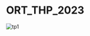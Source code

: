 # ORT_THP_2023

![tp1](https://github.com/Pabloot2023/ORT_THP_2023_Java/assets/142069541/592e9f00-f57e-4c37-9ce5-568e736a1c56)
